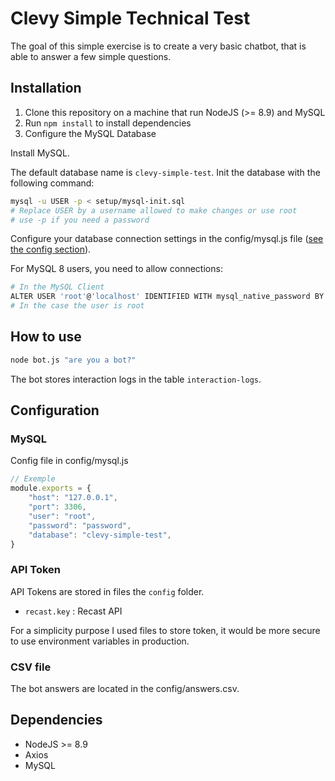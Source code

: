 # Clevy Simple Technical Test
The goal of this simple exercise is to create a very basic chatbot, that is able to answer a few simple questions.

## Installation
1. Clone this repository on a machine that run NodeJS (>= 8.9) and MySQL
2. Run `npm install` to install dependencies
3. Configure the MySQL Database

Install MySQL.

The default database name is `clevy-simple-test`. Init the database with the following command:
``` bash
mysql -u USER -p < setup/mysql-init.sql
# Replace USER by a username allowed to make changes or use root
# use -p if you need a password
```
Configure your database connection settings in the config/mysql.js file ([see the config section](#mysql)).

For MySQL 8 users, you need to allow connections:
``` bash
# In the MySQL Client
ALTER USER 'root'@'localhost' IDENTIFIED WITH mysql_native_password BY 'password'
# In the case the user is root
```

## How to use
``` bash
node bot.js "are you a bot?"
```
The bot stores interaction logs in the table `interaction-logs`.

## Configuration

### MySQL
Config file in config/mysql.js
``` javascript
// Exemple
module.exports = {
	"host": "127.0.0.1",
	"port": 3306,
	"user": "root",
	"password": "password",
	"database": "clevy-simple-test",
}
```

### API Token
API Tokens are stored in files the `config` folder.
- `recast.key` : Recast API

For a simplicity purpose I used files to store token, it would be more secure to use environment variables in production.

### CSV file
The bot answers are located in the config/answers.csv.

## Dependencies
- NodeJS >= 8.9
- Axios
- MySQL